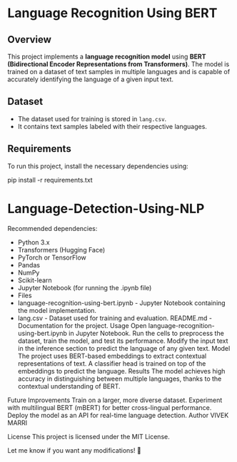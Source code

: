 # Language Recognition Using BERT

## Overview
This project implements a **language recognition model** using **BERT (Bidirectional Encoder Representations from Transformers)**. The model is trained on a dataset of text samples in multiple languages and is capable of accurately identifying the language of a given input text.

## Dataset
- The dataset used for training is stored in `lang.csv`.
- It contains text samples labeled with their respective languages.

## Requirements
To run this project, install the necessary dependencies using:

pip install -r requirements.txt
# Language-Detection-Using-NLP

Recommended dependencies:

* Python 3.x
* Transformers (Hugging Face)
* PyTorch or TensorFlow
* Pandas
* NumPy
* Scikit-learn
* Jupyter Notebook (for running the .ipynb file)
* Files
* language-recognition-using-bert.ipynb - Jupyter Notebook containing the model implementation.
* lang.csv - Dataset used for training and evaluation.
README.md - Documentation for the project.
Usage
Open language-recognition-using-bert.ipynb in Jupyter Notebook.
Run the cells to preprocess the dataset, train the model, and test its performance.
Modify the input text in the inference section to predict the language of any given text.
Model
The project uses BERT-based embeddings to extract contextual representations of text.
A classifier head is trained on top of the embeddings to predict the language.
Results
The model achieves high accuracy in distinguishing between multiple languages, thanks to the contextual understanding of BERT.

Future Improvements
Train on a larger, more diverse dataset.
Experiment with multilingual BERT (mBERT) for better cross-lingual performance.
Deploy the model as an API for real-time language detection.
Author
VIVEK MARRI

License
This project is licensed under the MIT License.

Let me know if you want any modifications! 🚀
